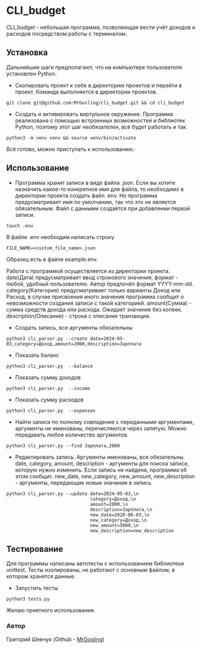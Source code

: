 # CLI_budget
CLI_budget - небольшая программа, позволяющая вести учёт доходов и расходов
посредством работы с терминалом.

## Установка
Дальнейшие шаги предполагают, что на компьютере пользователя установлен Python.

* Скопировать проект к себе в директорию проектов и перейти в проект.
Команда выполняется в директории проектов.
```
git clone git@github.com:MrGosling/cli_budget.git && cd cli_budget
```

* Создать и активировать виртульное окружение. Программа реализована с помощью
встроенных возможностей и библиотек Python, поэтому этот шаг необязателен,
всё будет работать и так.
```
python3 -m venv venv && source venv/bin/activate
```

Всё готово, можно приступать к использованию.

## Использование
* Программа хранит записи в виде файла .json. Если вы хотите назначить какое-то
конкретное имя для файла, то необходимо в директории проекта создать файл .env.
Но программа предусматривает имя по умолчанию, так что это не является
обязательным. Файл с данными создаётся при добавлении первой записи.
```
touch .env
```
В файле .env необходим написать строку
```
FILE_NAME=<custom_file_name>.json
```
Образец есть в файле example.env.

Работа с программой осуществляется из директории проекта.
date(Дата) предусматривает ввод строкового значения, формат - любой, удобный
пользователю. Автор предпочёл формат YYYY-mm-dd.
category(Категория) предусматривает только варианты Доход или Расход,
в случае присвоения иного значения программа сообщит о невозможности создания
записи с такой категорией.
amount(Сумма) - сумма средств дохода или расхода. Ожидает значение без копеек.
description(Описание) - строка с описание транзакции.

* Создать запись, все аргументы обязательны
```
python3 cli_parser.py --create date=2024-05-03,category=Доход,amount=2000,description=Зарплата
```

* Показать баланс
```
python3 cli_parser.py  --balance
```

* Показать сумму доходов
```
python3 cli_parser.py  --income
```

* Показать сумму расходов
```
python3 cli_parser.py  --expenses
```

* Найти записи по полному совпадение с переданными аргументами, аргументы не
именованы, перечисляются через запятую. Можно передавать любое количество
аргументов.
```
python3 cli_parser.py --find Зарплата,2000
```

* Редактировать запись. Аргументы именованы, все обязательны.
date, category, amount, description - аргументы для поиска записи, которую
нужно изменить. Если запись не найдена, программа об этом сообщит.
new_date, new_category, new_amount, new_description - аргументы, передающие
новые значения в запись.
```
python3 cli_parser.py --update date=2024-05-03,\n
                               category=Доход,\n
                               amount=2000,\n
                               description=Зарплата,\n
                               new_date=2020-06-03,\n
                               new_category=Доход,\n
                               new_amount=5000,\n
                               new_description=new_description
```

## Тестирование
Для программы написаны автотесты с использованием библиотеки unittest. Тесты
изолированы, не работают с основным файлом, в котором хранятся данные.

* Запустить тесты
```
python3 tests.py
```

Желаю приятного использования.

### Автор
Григорий Шевчук (Github - [MrGosling](https://github.com/MrGosling/))